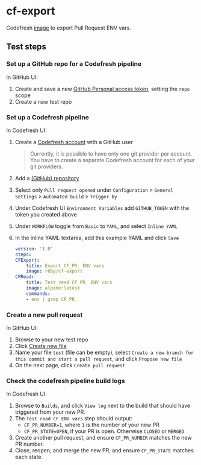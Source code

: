 # cf-export

Codefresh [image](https://hub.docker.com/r/r6by/cf-export/) to export Pull Request ENV vars.

## Test steps

### Set up a GitHub repo for a Codefresh pipeline

In GitHub UI:

1. Create and save a new [GitHub Personal access token](https://help.github.com/articles/creating-a-personal-access-token-for-the-command-line/), setting the `repo` scope
1. Create a new test repo

### Set up a Codefresh pipeline

In Codefresh UI:

1. Create a [Codefresh account](https://docs.codefresh.io/docs/create-an-account) with a GitHub user
    > Currently, it is possible to have only one git provider per account. You have to create a separate Codefresh account for each of your git providers.
1. Add a [(GitHub) repository](https://docs.codefresh.io/docs/getting-started-create-a-basic-pipeline)
1. Select only `Pull request opened` under `Configuration` > `General Settings` > `Automated build` > `Trigger by`
1. Under Codefresh UI `Environment Variables` add `GITHUB_TOKEN` with the token you created above
1. Under `WORKFLOW` toggle from `Basic` to `YAML`, and select `Inline YAML`
1. In the inline YAML textarea, add this example YAML and click `Save`

    ```yaml
    version: '1.0'
    steps:
    CFExport:
        title: Export CF_PR_ ENV vars
        image: r6by/cf-export
    CFRead:
        title: Test read CF_PR_ ENV vars
        image: alpine:latest
        commands:
        - env | grep CF_PR_
    ```

### Create a new pull request

In GitHub UI:

1. Browse to your new test repo
1. Click [Create new file](https://help.github.com/articles/creating-new-files/)
1. Name your file `test` (file can be empty), select `Create a new branch for this commit and start a pull request`, and click `Propose new file`
1. On the next page, click `Create pull request`

### Check the codefresh pipeline build logs

In Codefresh UI:

1. Browse to `Builds`, and click `View log` next to the build that should have triggered from your new PR.
1. The `Test read CF ENV vars` step should output:
    - `CF_PR_NUMBER=1`, where `1` is the number of your new PR
    - `CF_PR_STATE=OPEN`, if your PR is open. Otherwise `CLOSED` or `MERGED`
1. Create another pull request, and ensure `CF_PR_NUMBER` matches the new PR number.
1. Close, reopen, and merge the new PR, and ensure `CF_PR_STATE` matches each state.
